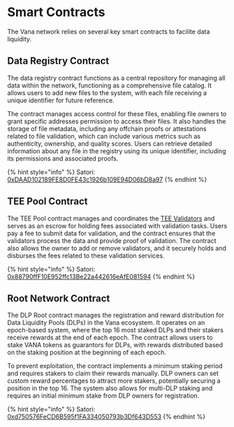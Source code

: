 # Smart Contracts

The Vana network relies on several key smart contracts to facilite data liquidity.

## Data Registry Contract

The data registry contract functions as a central repository for managing all data within the network, functioning as a comprehensive file catalog. It allows users to add new files to the system, with each file receiving a unique identifier for future reference.

The contract manages access control for these files, enabling file owners to grant specific addresses permission to access their files. It also handles the storage of file metadata, including any offchain proofs or attestations related to file validation, which can include various metrics such as authenticity, ownership, and quality scores. Users can retrieve detailed information about any file in the registry using its unique identifier, including its permissions and associated proofs.

{% hint style="info" %}
Satori: [0xDAAD102189FE8D0FE43c1926b109E94D06bD8a97](https://satori.vanascan.io/address/0xDAAD102189FE8D0FE43c1926b109E94D06bD8a97)
{% endhint %}

## TEE Pool Contract

The TEE Pool contract manages and coordinates the [TEE Validators](create-a-data-liquidity-pool-dlp/tee-validators.md) and serves as an escrow for holding fees associated with validation tasks. Users pay a fee to submit data for validation, and the contract ensures that the validators process the data and provide proof of validation. The contract also allows the owner to add or remove validators, and it securely holds and disburses the fees related to these validation services.

{% hint style="info" %}
Satori: [0x88790ffF10E952ffc13Be22a442616eAfE081594](https://satori.vanascan.io/address/0x88790ffF10E952ffc13Be22a442616eAfE081594)
{% endhint %}

## Root Network Contract

The DLP Root contract manages the registration and reward distribution for Data Liquidity Pools (DLPs) in the Vana ecosystem. It operates on an epoch-based system, where the top 16 most staked DLPs and their stakers receive rewards at the end of each epoch. The contract allows users to stake VANA tokens as guarantors for DLPs, with rewards distributed based on the staking position at the beginning of each epoch.

To prevent exploitation, the contract implements a minimum staking period and requires stakers to claim their rewards manually. DLP owners can set custom reward percentages to attract more stakers, potentially securing a position in the top 16. The system also allows for multi-DLP staking and requires an initial minimum stake from DLP owners for registration.

{% hint style="info" %}
Satori: [0xd750576FeCD6B595f1FA334050793b3Df643D553](https://satori.vanascan.io/address/0xd750576FeCD6B595f1FA334050793b3Df643D553)
{% endhint %}


